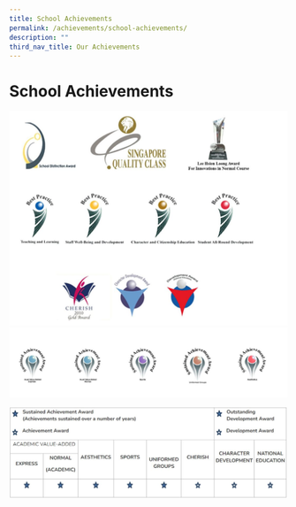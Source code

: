 ```yaml
---
title: School Achievements
permalink: /achievements/school-achievements/
description: ""
third_nav_title: Our Achievements
---
```

# **School Achievements**

![](/images/achievement.jpg)
![](/images/achievement1.jpg)

![](/images/achievement2.jpg)